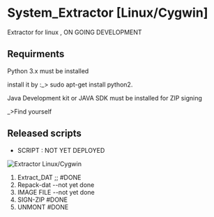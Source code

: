 # System_Extractor [Linux/Cygwin]

Extractor for linux , ON GOING DEVELOPMENT


Requirments
------------

Python 3.x must be installed

install it by :_> sudo apt-get install python2.

Java Development kit or JAVA SDK must be installed for ZIP signing

_>Find yourself


Released scripts
-----------------

* SCRIPT : NOT YET DEPLOYED

![Extractor Linux/Cygwin](https://github.com/matriex/System_Extractor-Linux/blob/master/EXTRACTOR.PNG.png "EXTRACTOR")

1) Extract_DAT ;;      #DONE
2) Repack-dat  --not yet done
3) IMAGE FILE  --not yet done
4) SIGN-ZIP            #DONE
5) UNMONT              #DONE
	
